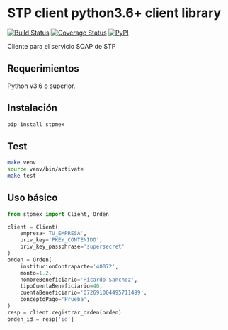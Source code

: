 # STP client python3.6+ client library

[![Build Status](https://travis-ci.com/cuenca-mx/stpmex-python.svg?branch=master)](https://travis-ci.com/cuenca-mx/stpmex-python)
[![Coverage Status](https://coveralls.io/repos/github/cuenca-mx/stpmex-python/badge.svg?branch=master)](https://coveralls.io/github/cuenca-mx/stpmex-python?branch=master)
[![PyPI](https://img.shields.io/pypi/v/stpmex.svg)](https://pypi.org/project/stpmex/)

Cliente para el servicio SOAP de STP


## Requerimientos

Python v3.6 o superior.

## Instalación

```bash
pip install stpmex
```

## Test

```bash
make venv
source venv/bin/activate
make test
```

## Uso básico

```python
from stpmex import Client, Orden

client = Client(
    empresa='TU_EMPRESA',
    priv_key='PKEY_CONTENIDO',
    priv_key_passphrase='supersecret'
)
orden = Orden(
    institucionContraparte='40072',
    monto=1.2,
    nombreBeneficiario='Ricardo Sanchez',
    tipoCuentaBeneficiario=40,
    cuentaBeneficiario='072691004495711499',
    conceptoPago='Prueba',
)
resp = client.registrar_orden(orden)
orden_id = resp['id']
```